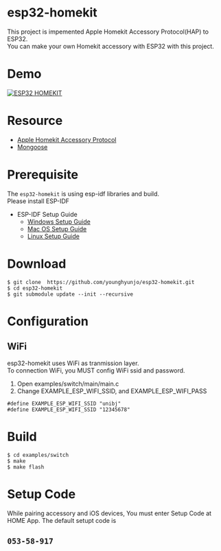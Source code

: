 # esp32-homekit

This project is impemented Apple Homekit Accessory Protocol(HAP) to ESP32.\
You can make your own Homekit accessory with ESP32 with this project.




# Demo
[![ESP32 HOMEKIT](https://img.youtube.com/vi/OTBtEQNa-1E/0.jpg)](https://www.youtube.com/watch?v=OTBtEQNa-1E "ESP32 HOMEKIT")

# Resource
- [Apple Homekit Accessory Protocol](https://developer.apple.com/support/homekit-accessory-protocol/)
- [Mongoose](https://github.com/cesanta/mongoose)

# Prerequisite
The `esp32-homekit` is using esp-idf libraries and build.\
Please install ESP-IDF
- ESP-IDF Setup Guide
  * [Windows Setup Guide](https://docs.espressif.com/projects/esp-idf/en/latest/get-started/windows-setup.html)
  * [Mac OS Setup Guide](https://docs.espressif.com/projects/esp-idf/en/latest/get-started/macos-setup.html)
  * [Linux Setup Guide](https://docs.espressif.com/projects/esp-idf/en/latest/get-started/linux-setup.html)

# Download


```
$ git clone  https://github.com/younghyunjo/esp32-homekit.git
$ cd esp32-homekit
$ git submodule update --init --recursive
```

# Configuration
## WiFi
esp32-homekit uses WiFi as tranmission layer.\
To connection WiFi, you MUST config WiFi ssid and password.

1. Open examples/switch/main/main.c
2. Change EXAMPLE_ESP_WIFI_SSID, and EXAMPLE_ESP_WIFI_PASS

```
#define EXAMPLE_ESP_WIFI_SSID "unibj"
#define EXAMPLE_ESP_WIFI_SSID "12345678"  
```

# Build

```
$ cd examples/switch
$ make
$ make flash
```

# Setup Code
While pairing accessory and iOS devices, You must enter Setup Code at HOME App.
The default setupt code is 
## **`053-58-917`**


